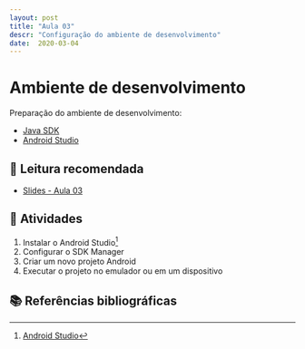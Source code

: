 ```yaml
---
layout: post
title: "Aula 03"
descr: "Configuração do ambiente de desenvolvimento"
date:  2020-03-04
---
```


# Ambiente de desenvolvimento

Preparação do ambiente de desenvolvimento:

- [Java SDK](http://www.oracle.com/technetwork/pt/java/javase/downloads/index.html)
- [Android Studio](https://developer.android.com/studio)

## :book: Leitura recomendada

- [Slides - Aula 03](https://github.com/chaua/programacao-mobile/blob/master/Aulas/Aula03%20-%20Ambiente%20de%20desenvolvimento.pdf)

## :pencil: Atividades

1. Instalar o Android Studio[^1]
2. Configurar o SDK Manager
3. Criar um novo projeto Android
4. Executar o projeto no emulador ou em um dispositivo

## :books: Referências bibliográficas

[^1]: [Android Studio](https://developer.android.com/studio/intro)
[^2]: [Workflow de desenvolvimento](https://developer.android.com/studio/workflow?hl=en)